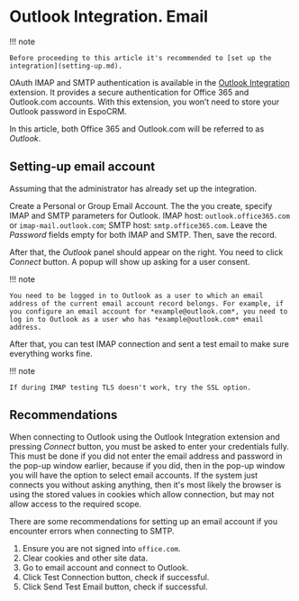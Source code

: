 # Outlook Integration. Email

!!! note

    Before proceeding to this article it's recommended to [set up the integration](setting-up.md).

OAuth IMAP and SMTP authentication is available in the [Outlook Integration](https://www.espocrm.com/extensions/outlook-integration) extension. It provides a secure authentication for Office 365 and Outlook.com accounts. With this extension, you won’t need to store your Outlook password in EspoCRM.

In this article, both Office 365 and Outlook.com will be referred to as *Outlook*.

## Setting-up email account

Assuming that the administrator has already set up the integration.

Create a Personal or Group Email Account. The the you create, specify IMAP and SMTP parameters for Outlook. IMAP host: `outlook.office365.com` or `imap-mail.outlook.com`;  SMTP host: `smtp.office365.com`. Leave the *Password* fields empty for both IMAP and SMTP. Then, save the record.

After that, the *Outlook* panel should appear on the right. You need to click *Connect* button. A popup will show up asking for a user consent.

!!! note

    You need to be logged in to Outlook as a user to which an email address of the current email account record belongs. For example, if you configure an email account for *example@outlook.com*, you need to log in to Outlook as a user who has *example@outlook.com* email address.

After that, you can test IMAP connection and sent a test email to make sure everything works fine.

!!! note

    If during IMAP testing TLS doesn't work, try the SSL option.

## Recommendations

When connecting to Outlook using the Outlook Integration extension and pressing *Connect* button, you must be asked to enter your credentials fully. This must be done if you did not enter the email address and password in the pop-up window earlier, because if you did, then in the pop-up window you will have the option to select email accounts. If the system just connects you without asking anything, then it's most likely the browser is using the stored values in cookies which allow connection, but may not allow access to the required scope.

There are some recommendations for setting up an email account if you encounter errors when connecting to SMTP.

1. Ensure you are not signed into `office.com`.
2. Clear cookies and other site data.
3. Go to email account and connect to Outlook.
4. Click Test Connection button, check if successful.
6. Click Send Test Email button, check if successful.
